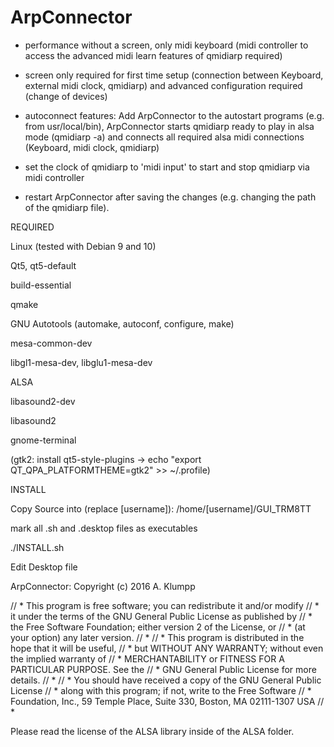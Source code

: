 # ArpConnector


- performance without a screen, only midi keyboard  (midi controller to access the advanced midi learn features of qmidiarp required)

- screen only required for first time setup (connection between Keyboard, external midi clock, qmidiarp) and advanced configuration required (change of devices)

- autoconnect features: Add ArpConnector to the autostart programs (e.g. from usr/local/bin), ArpConnector starts qmidiarp ready to play in alsa mode (qmidiarp -a) and connects all required alsa midi connections (Keyboard, midi clock, qmidiarp)

- set the clock of qmidiarp to 'midi input' to start and stop qmidiarp via midi controller 

- restart ArpConnector after saving the changes (e.g. changing the path of the qmidiarp file).

REQUIRED

Linux (tested with Debian 9 and 10)

Qt5, qt5-default

build-essential

qmake

GNU Autotools (automake, autoconf, configure, make)

mesa-common-dev

libgl1-mesa-dev, libglu1-mesa-dev

ALSA

libasound2-dev

libasound2

gnome-terminal


(gtk2: install qt5-style-plugins -> echo "export QT_QPA_PLATFORMTHEME=gtk2" >> ~/.profile)



INSTALL

Copy Source into (replace [username]): /home/[username]/GUI_TRM8TT

mark all .sh and .desktop files as executables

./INSTALL.sh

Edit Desktop file



ArpConnector: Copyright (c) 2016 A. Klumpp

// *  This program is free software; you can redistribute it and/or modify
// *  it under the terms of the GNU General Public License as published by
// *  the Free Software Foundation; either version 2 of the License, or
// *  (at your option) any later version.
// *
// *  This program is distributed in the hope that it will be useful,
// *  but WITHOUT ANY WARRANTY; without even the implied warranty of
// *  MERCHANTABILITY or FITNESS FOR A PARTICULAR PURPOSE.  See the
// *  GNU General Public License for more details.
// *
// *  You should have received a copy of the GNU General Public License
// *  along with this program; if not, write to the Free Software
// *  Foundation, Inc., 59 Temple Place, Suite 330, Boston, MA  02111-1307 USA
// *

Please read the license of the ALSA library inside of the ALSA folder.



